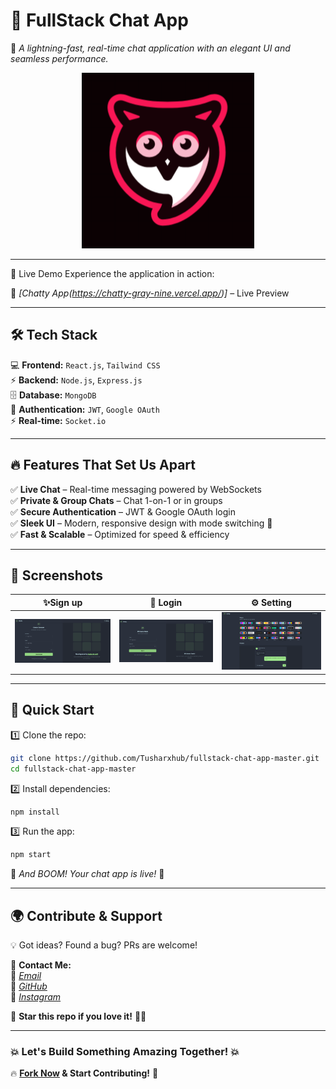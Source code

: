 # **💬 FullStack Chat App**  
🚀 *A lightning-fast, real-time chat application with an elegant UI and seamless performance.*  

<p align="center">
  <img src="https://github.com/Tusharxhub/fullstack-chat-app-master/blob/main/logo.png?raw=true">
</p>

---

🚀 Live Demo
Experience the application in action:

🔗 *[Chatty App(https://chatty-gray-nine.vercel.app/)]* – Live Preview

---

## **🛠️ Tech Stack**  

💻 **Frontend:** `React.js`, `Tailwind CSS`  
⚡ **Backend:** `Node.js`, `Express.js`  
🗄️ **Database:** `MongoDB`  
🔐 **Authentication:** `JWT`, `Google OAuth`  
⚡ **Real-time:** `Socket.io`  

---

## **🔥 Features That Set Us Apart**  

✅ **Live Chat** – Real-time messaging powered by WebSockets  
✅ **Private & Group Chats** – Chat 1-on-1 or in groups  
✅ **Secure Authentication** – JWT & Google OAuth login  
✅ **Sleek UI** – Modern, responsive design with mode switching 🔄  
✅ **Fast & Scalable** – Optimized for speed & efficiency  

---

## **📸 Screenshots**  

| ✨Sign up | 💬 Login | ⚙️ Setting |
|------|------|------|
| ![Sign up](https://github.com/Tusharxhub/fullstack-chat-app-master/blob/main/Sign%20up.png?raw=true) | ![Login](https://github.com/Tusharxhub/fullstack-chat-app-master/blob/main/Login.png?raw=true) | ![Setting](https://github.com/Tusharxhub/fullstack-chat-app-master/blob/main/Setting.png?raw=true) |

---

## **🚀 Quick Start**  

1️⃣ Clone the repo:  
```sh
git clone https://github.com/Tusharxhub/fullstack-chat-app-master.git
cd fullstack-chat-app-master
```
  
2️⃣ Install dependencies:  
```sh
npm install
```

3️⃣ Run the app:  
```sh
npm start
```

🚀 *And BOOM! Your chat app is live!* 🎉  

---

## **🌍 Contribute & Support**  

💡 Got ideas? Found a bug? PRs are welcome!  

📩 **Contact Me:**  
📧 [*Email*](mailto:t.k.d.dey2033929837@gmail.com)  
🔗 [*GitHub*](https://github.com/Tusharxhub)  
📸 [*Instagram*](https://www.instagram.com/tushardevx01/)  

🌟 **Star this repo if you love it!** 🚀💖  

---

### **💥 Let's Build Something Amazing Together! 💥**  

🔥 **[Fork Now](https://github.com/Tusharxhub/fullstack-chat-app-master/fork) & Start Contributing!** 🚀  
